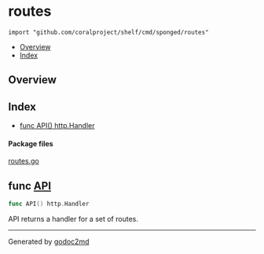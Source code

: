 

# routes
`import "github.com/coralproject/shelf/cmd/sponged/routes"`

* [Overview](#pkg-overview)
* [Index](#pkg-index)

## <a name="pkg-overview">Overview</a>



## <a name="pkg-index">Index</a>
* [func API() http.Handler](#API)


#### <a name="pkg-files">Package files</a>
[routes.go](/src/github.com/coralproject/shelf/cmd/sponged/routes/routes.go) 





## <a name="API">func</a> [API](/src/target/routes.go?s=1639:1662#L47)
``` go
func API() http.Handler
```
API returns a handler for a set of routes.








- - -
Generated by [godoc2md](http://godoc.org/github.com/davecheney/godoc2md)
